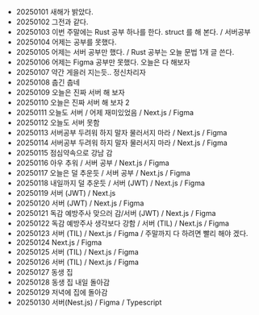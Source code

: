 - 20250101 새해가 밝았다.
- 20250102 그전과 같다.
- 20250103 이번 주말에는 Rust 공부 하나를 한다. struct 를 해 본다. / 서버공부
- 20250104 어제는 공부를 못했다.
- 20250105 어제는 서버 공부만 했다. / Rust 공부는 오늘 문법 1개 글 쓴다.
- 20250106 어제는 Figma 공부만 못했다. 오늘은 다 해보자
- 20250107 약간 게을러 지는듯.. 정신차리자
- 20250108 춥긴 춥네
- 20250109 오늘은 진짜 서버 해 보자
- 20250110 오늘은 진짜 서버 해 보자 2
- 20250111 오늘도 서버 / 어제 재미있었음 / Next.js / Figma
- 20250112 오늘도 서버 못함
- 20250113 서버공부 두려워 하지 말자 물러서지 마라 / Next.js / Figma
- 20250114 서버공부 두려워 하지 말자 물러서지 마라 / Next.js / Figma
- 20250115 점심약속으로 강남 감
- 20250116 아우 추워 / 서버 공부 / Next.js / Figma
- 20250117 오늘은 덜 추운듯 / 서버 공부 / Next.js / Figma
- 20250118 내일까지 덜 추운듯 / 서버 (JWT) / Next.js / Figma
- 20250119 서버 (JWT) / Next.js
- 20250120 서버 (JWT) / Next.js / Figma
- 20250121 독감 예방주사 맞으러 감/서버 (JWT) / Next.js / Figma
- 20250122 독감 예방주사 생각보다 강함 / 서버 (TIL) / Next.js / Figma
- 20250123 서버 (TIL) / Next.js / Figma / 주말까지 다 하려면 빨리 해야 겠다.
- 20250124 Next.js / Figma
- 20250125 서버 (TIL) / Next.js / Figma
- 20250126 서버 (TIL) / Next.js / Figma
- 20250127 동생 집
- 20250128 동생 집 내일 돌아감
- 20250129 저녁에 집에 돌아감
- 20250130 서버(Nest.js) / Figma / Typescript
